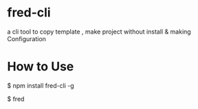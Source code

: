 # fred-cli
a cli tool to copy template , make project without install & making Configuration

# How to Use

$ npm install fred-cli -g

$ fred
